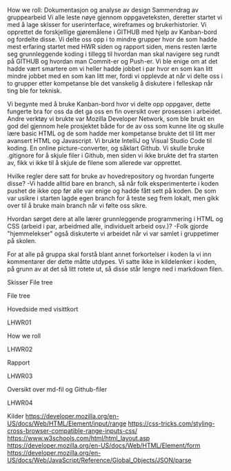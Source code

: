 How we roll: Dokumentasjon og analyse av design
Sammendrag av gruppearbeid
Vi alle leste nøye gjennom oppgaveteksten, deretter startet vi med å lage skisser for userinterface, wireframes og brukerhistorier. Vi opprettet de forskjellige gjøremålene i GITHUB med hjelp av Kanban-bord og fordelte disse. Vi delte oss opp i to mindre grupper hvor de som hadde mest erfaring startet med HWR siden og rapport siden, mens resten lærte seg grunnleggende koding i tillegg til hvordan man skal navigere seg rundt på GITHUB og hvordan man Commit-er og Push-er. Vi ble enige om at det hadde vært smartere om vi heller hadde jobbet i par hvor en som kan litt mindre jobbet med en som kan litt mer, fordi vi opplevde at når vi delte oss i to grupper etter kompetanse ble det vanskelig å diskutere i felleskap når ting ble for teknisk.

Vi begynte med å bruke Kanban-bord hvor vi delte opp oppgaver, dette fungerte bra for oss da det ga oss en fin oversikt over prosessen i arbeidet. Andre verktøy vi brukte var Mozilla Developer Network, som ble brukt en god del gjennom hele prosjektet både for de av oss som kunne lite og skulle lære basic HTML og de som hadde mer kompetanse brukte det til litt mer avansert HTML og Javascript. Vi brukte IntelliJ og Visual Studio Code til koding. En online picture-converter, og såklart Github. Vi skulle bruke .gitignore for å skjule filer i Github, men siden vi ikke brukte det fra starten av, fikk vi ikke til å skjule de filene som allerede var opprettet.

Hvilke regler dere satt for bruke av hovedrepository og hvordan fungerte disse? -Vi hadde alltid bare en branch, så når folk eksperimenterte i koden pushet de ikke opp før alle var enige og hadde fått sett på koden. De som var usikre i starten lagde egen branch for å teste seg frem lokalt, men gikk over til å bruke main branch når vi følte oss sikre.

Hvordan sørget dere at alle lærer grunnleggende programmering i HTML og CSS (arbeid i par, arbeidmed alle, individuelt arbeid osv.)? -Folk gjorde "hjemmelekser" også diskuterte vi arbeidet når vi var samlet i gruppetimer på skolen.

For at alle på gruppa skal forstå blant annet forkortelser i koden la vi inn kommentarer der dette måtte utdypes. Vi satte ikke in kildelenker i koden, på grunn av at det så litt rotete ut, så disse står lengre ned i markdown filen.

Skisser
File tree

File tree

Hovedside med visittkort

LHWR01

How we roll

LHWR02

Rapport

LHWR03

Oversikt over md-fil og Github-filer

LHWR04

Kilder
https://developer.mozilla.org/en-US/docs/Web/HTML/Element/input/range
https://css-tricks.com/styling-cross-browser-compatible-range-inputs-css/
https://www.w3schools.com/html/html_layout.asp
https://developer.mozilla.org/en-US/docs/Web/HTML/Element/form
https://developer.mozilla.org/en-US/docs/Web/JavaScript/Reference/Global_Objects/JSON/parse
